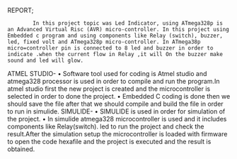 REPORT;
            
            In this project topic was Led Indicator, using ATmega328p is an Advanced Virtual Risc (AVR) micro-controller. In this project using Embedded c program and using components like Relay (switch), buzzer, led, fixed volt and ATmega328p micro-controller. In ATmega38p micro=controller pin is connected to 8 led and buzzer in order to indicate .when the current flow in Relay ,it will On the buzzer make sound and led will glow.
ATMEL STUDIO-
• Software tool used for coding is Atmel studio and atmega328 processor is used in order to compile and run the program.In atmel studio first the new project is created and the microcontroller is selected in order to done the project.
• Embedded C coding is done then we should save the file after that we should compile and build the file in order to run in simulide.
SIMULIDE-
• SIMULIDE is used in order for simulation of the project.
• In simulide atmega328 microcontroller is used and it includes components like Relay(switch). led to run the project and check the result.After the simulation setup the microcontroller is loaded with firmware to open the code hexafile and the project is executed and the result is obtained.

